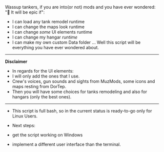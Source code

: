 Wassup tankers, if you are into(or not) mods and you have ever wondered: "🤔 It will be epic if":
- I can load any tank remodel runtime
- I can change the maps look runtime
- I can change *some* UI elements runtime
- I can change my hangar *runtime*
- I can make my own custom Data folder
... Well this script will be everything you have ever wondered about.
---
**Disclaimer**
- In regards for the UI elements:
 - I will only add the ones that I use.
  - Crew's voices, gun sounds and sights from MuzMods, some icons and maps resting from DorTep.
- Then you will have some choices for tanks remodeling and also for hangars (only the best ones).
---

- This script is full bash, so in the current status is ready-to-go only for Linux Users.

- Next steps:
 - get the script working on Windows
 - implement a different user interface than the terminal. 


